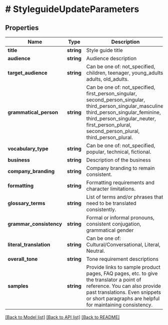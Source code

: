 # # StyleguideUpdateParameters

## Properties

Name | Type | Description | Notes
------------ | ------------- | ------------- | -------------
**title** | **string** | Style guide title | [optional] 
**audience** | **string** | Audience description | [optional] 
**target_audience** | **string** | Can be one of: not_specified, children, teenager, young_adults, adults, old_adults. | [optional] 
**grammatical_person** | **string** | Can be one of: not_specified, first_person_singular, second_person_singular, third_person_singular_masculine, third_person_singular_feminine, third_person_singular_neuter, first_person_plural, second_person_plural, third_person_plural. | [optional] 
**vocabulary_type** | **string** | Can be one of: not_specified, popular, technical, fictional. | [optional] 
**business** | **string** | Description of the business | [optional] 
**company_branding** | **string** | Company branding to remain consistent. | [optional] 
**formatting** | **string** | Formatting requirements and character limitations. | [optional] 
**glossary_terms** | **string** | List of terms and/or phrases that need to be translated consistently. | [optional] 
**grammar_consistency** | **string** | Formal or informal pronouns, consistent conjugation, grammatical gender | [optional] 
**literal_translation** | **string** | Can be one of: Cultural/Conversational, Literal, Neutral. | [optional] 
**overall_tone** | **string** | Tone requirement descriptions | [optional] 
**samples** | **string** | Provide links to sample product pages, FAQ pages, etc. to give the translator a point of reference. You can also provide past translations. Even snippets or short paragraphs are helpful for maintaining consistency. | [optional] 

[[Back to Model list]](../../README.md#documentation-for-models) [[Back to API list]](../../README.md#documentation-for-api-endpoints) [[Back to README]](../../README.md)


